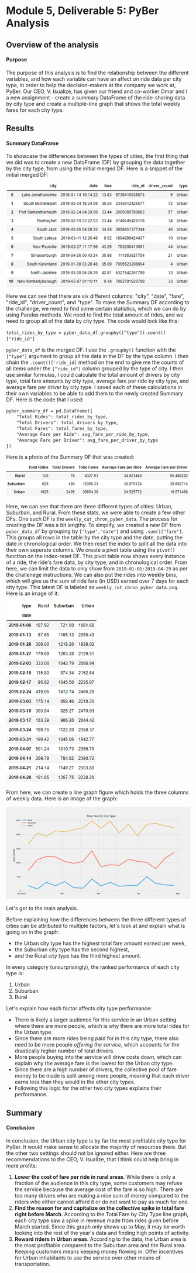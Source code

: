 # Module 5, Deliverable 5: PyBer Analysis
## Overview of the analysis
#### Purpose
The purpose of this analysis is to find the relationship between the different variables, and how each variable can have an affect on ride data per city type, in order to help the decision-makers at  the company we work at, PyBer. Our CEO, V. Isualize, has given our friend and co-worker Omar and I a new assignment - create a summary DataFrame of the ride-sharing data by city type and create a multiple-line graph that shows the total weekly fares for each city type.

## Results
#### Summary DataFrame
To showcase the differences between the types of cities, the first thing that we did was to create a new DataFrame (DF) by grouping the data together by the city type, from using the initial merged DF. Here is a snippet of the initial merged DF:

![PyBer Data DF](analysis/pyber_data_df.png)

Here we can see that there are six different columns: "city", "date", "fare", "ride_id", "driver_count", and "type". To make the Summary DF according to the challenge, we need to find some certain statistics, which we can do by using Pandas methods. We need to find the total amount of rides, and we need to group all of the data by city type. The code would look like this:

`total_rides_by_type = pyber_data_df.groupby(["type"]).count()["ride_id"]`

`pyber_data_df` is the merged DF. I use the `.groupby()` function with the `["type"]` argument to group all the data in the DF by the type column. I then chain the `.count()['ride_id]` method on the end to give me the counts of all items under the `["ride_id"]` column grouped by the type of city. I then use similar formulas, I could calculate the total amount of drivers by city type, total fare amounts by city type, average fare per ride by city type, and average fare per driver by city type. I saved each of these calculations in their own variables to be able to add them to the newly created Summary DF. Here is the code that I used:

```
pyber_summary_df = pd.DataFrame({
    "Total Rides": total_rides_by_type,
    "Total Drivers": total_drivers_by_type,
    "Total Fares": total_fares_by_type,
    "Average Fare per Ride": avg_fare_per_ride_by_type,
    "Average Fare per Driver": avg_fare_per_driver_by_type
})
```

Here is a photo of the Summary DF that was created:

![Summary DF](analysis/summary_df.png)

Here, we can see that there are three different types of cities: Urban, Suburban, and Rural. From these stats, we were able to create a few other DFs. One such DF is the `weekly_cut_chron_pyber_data`. The process for creating the DF was a bit lengthy. To simplify, we created a new DF from `pyber_data_df` by grouping by `["type","date"]` and using  `.sum()["fare"]`. This groups all rows in the table by the city type and the date, putting the date in chronological order. We then reset the index to split all the data into their own seperate columns. We create a pivot table using the `pivot()` function on the index-reset DF. This pivot table now shows every instance of a ride, the ride's fare data, by city type, and in chronological order. From here, we can limit the data to only show from `2019-01-01:2019-04-29` as per the challenege instructions. We can also put the rides into weekly bins, which will give us the sum of ride fare (in USD) earned over 7 days for each city type. This latest DF is labeled as `weekly_cut_chron_pyber_data.png`. Here is an image of it:

![Weekly Cut Chronological PyBer Data](analysis/weekly_cut_chron_pyber_data.png)

From here, we can create a line graph figure which holds the three columns of weekly data. Here is an image of the graph:

![Final Line Graph](analysis/Challenge_Fig.png)

Let's get to the main analysis.

Before explaining how the differences between the three different types of cities can be attributed to multiple factors, let's look at and explain what is going on in the graph:
- the Urban city type has the highest total fare amount earned per week,
- the Suburban city type has the second highest,
- and the Rural city type has the third highest amount.

In every category (unsurprisingly), the ranked performance of each city type is:
1. Urban
2. Suburban
3. Rural

Let's explain how each factor affects city type performance: 
- There is likely a larger audience for this service in an Urban setting where there are more people, which is why there are more total rides for the Urban type. 
- Since there are more rides being paid for in this city type, there also need to be more people _offering the service_, which accounts for the drastically higher number of total drivers. 
- More people buying into the service will drive costs down, which can explain why the average fare is the lowest for the Urban city type. 
- Since there are a high number of drivers, the collective pool of fare money to be made is split among more people, meaning that each driver earns less than they would in the other city types. 
- Following this logic for the other two city types explains their performance.

## Summary
#### Conclusion
In conclusion, the Urban city type is by far the most profitable city type for PyBer. It would make sense to allocate the majority of resources there. But the other two settings should not be ignored either. Here are three recommendations to the CEO, V. Isualize, that I think could help bring in more profits:
1. __Lower the cost of fare per ride in rural areas__. While there is only a fraction of the audience in this city type, some customers may refuse the service because the average cost of the fare is so high. There are too many drivers who are making a nice sum of money compared to the riders who either cannot afford it or do not want to pay as much for one.
2. __Find the reason for and capitalize on the collective spike in total fare right before March__. According to the Total Fare by City Type line graph, each city type saw a spike in revenue made from rides given before March started. Since this graph only shows up to May, it may be worth looking into the rest of the year's data and finding high points of activity.
3. __Reward riders in Urban areas__. According to the data, the Urban area is the most profitable compared to the Suburban area and the Rural area. Keeping customers means keeping money flowing in. Offer incentives for Urban inhabitants to use the service over other means of transportation.
